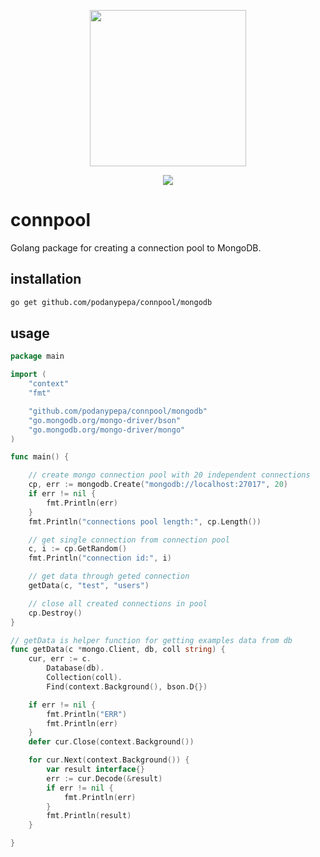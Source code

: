 <p align="center"><img src="https://github.com/mongodb/mongo-go-driver/raw/master/etc/assets/mongo-gopher.png" width="250"></p>

<p align="center">
 <a href="https://goreportcard.com/report/go.mongodb.org/mongo-driver"><img src="https://goreportcard.com/badge/github.com/podanypepa/connpool"></a>
</p>

# connpool

Golang package for creating a connection pool to MongoDB.

## installation

```bash
go get github.com/podanypepa/connpool/mongodb
```

## usage

```go
package main

import (
	"context"
	"fmt"

	"github.com/podanypepa/connpool/mongodb"
	"go.mongodb.org/mongo-driver/bson"
	"go.mongodb.org/mongo-driver/mongo"
)

func main() {

	// create mongo connection pool with 20 independent connections
	cp, err := mongodb.Create("mongodb://localhost:27017", 20)
	if err != nil {
		fmt.Println(err)
	}
	fmt.Println("connections pool length:", cp.Length())

	// get single connection from connection pool
	c, i := cp.GetRandom()
	fmt.Println("connection id:", i)

	// get data through geted connection
	getData(c, "test", "users")

	// close all created connections in pool
	cp.Destroy()
}

// getData is helper function for getting examples data from db
func getData(c *mongo.Client, db, coll string) {
	cur, err := c.
		Database(db).
		Collection(coll).
		Find(context.Background(), bson.D{})

	if err != nil {
		fmt.Println("ERR")
		fmt.Println(err)
	}
	defer cur.Close(context.Background())

	for cur.Next(context.Background()) {
		var result interface{}
		err := cur.Decode(&result)
		if err != nil {
			fmt.Println(err)
		}
		fmt.Println(result)
	}

}

```
